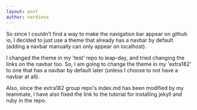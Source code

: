 ```yaml
---
layout: post
author: nardiena
---
```


So since I couldn't find a way to make the navigation bar appear on github io, I decided to just use a theme that already has a navbar by default (adding a navbar manually can only appear on localhost).

I changed the theme in my 'test' repo to leap-day, and tried changing the links on the navbar too. So, I am going to change the theme in my 'extra182' to one that has a navbar by default later (unless I choose to not have a navbar at all).

Also, since the extra182 group repo's index.md has been modified by my teammate, I have also fixed the link to the tutorial for installing jekyll and ruby in the repo.
